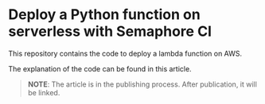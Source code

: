 # Deploy a Python function on serverless with Semaphore CI
This repository contains the code to deploy a lambda function on AWS.

The explanation of the code can be found in this article.

> **NOTE**: The article is in the publishing process. After publication, it will be linked.